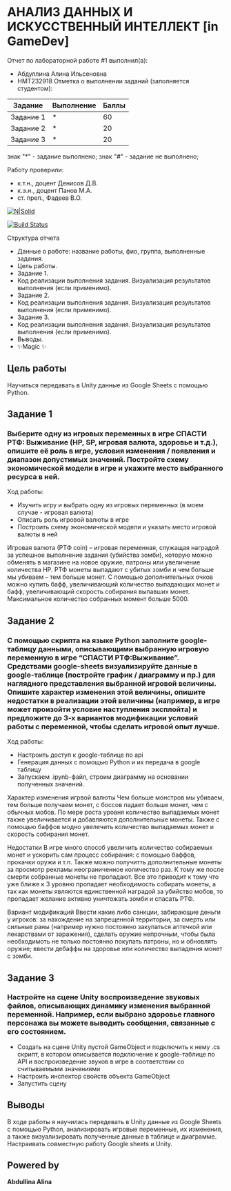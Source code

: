 # АНАЛИЗ ДАННЫХ И ИСКУССТВЕННЫЙ ИНТЕЛЛЕКТ [in GameDev]
Отчет по лабораторной работе #1 выполнил(а):
- Абдуллина Алина Ильсеновна
- НМТ232918
Отметка о выполнении заданий (заполняется студентом):

| Задание | Выполнение | Баллы |
| ------ | ------ | ------ |
| Задание 1 | * | 60 |
| Задание 2 | * | 20 |
| Задание 3 | * | 20 |

знак "*" - задание выполнено; знак "#" - задание не выполнено;

Работу проверили:
- к.т.н., доцент Денисов Д.В.
- к.э.н., доцент Панов М.А.
- ст. преп., Фадеев В.О.

[![N|Solid](https://cldup.com/dTxpPi9lDf.thumb.png)](https://nodesource.com/products/nsolid)

[![Build Status](https://travis-ci.org/joemccann/dillinger.svg?branch=master)](https://travis-ci.org/joemccann/dillinger)

Структура отчета

- Данные о работе: название работы, фио, группа, выполненные задания.
- Цель работы.
- Задание 1.
- Код реализации выполнения задания. Визуализация результатов выполнения (если применимо).
- Задание 2.
- Код реализации выполнения задания. Визуализация результатов выполнения (если применимо).
- Задание 3.
- Код реализации выполнения задания. Визуализация результатов выполнения (если применимо).
- Выводы.
- ✨Magic ✨

## Цель работы
Научиться передавать в Unity данные из Google Sheets с помощью Python.



## Задание 1
### Выберите одну из игровых переменных в игре СПАСТИ РТФ: Выживание (HP, SP, игровая валюта, здоровье и т.д.), опишите её роль в игре, условия изменения / появления и диапазон допустимых значений. Постройте схему экономической модели в игре и укажите место выбранного ресурса в ней.

Ход работы:
- Изучить игру и выбрать одну из игровых переменных (в моем случае - игровая валюта)
- Описать роль игровой валюты в игре
- Построить схему экономической модели и указать место игровой валюты в ней

Игровая валюта (РТФ coin) – игровая переменная, служащая наградой за успешное выполнение задания (убийства зомби), которую можно обменять в магазине на новое оружие, патроны или увеличение количества HP. РТФ монеты выпадают с убитых зомби и чем больше мы убиваем – тем больше монет. С помощью дополнительных очков можно купить бафф, увеличивающий количество выпадающих монет и бафф, увеличивающий скорость собирания выпавших монет. Максимальное количество собранных момент больше 5000.



## Задание 2
###  С помощью скрипта на языке Python заполните google-таблицу данными, описывающими выбранную игровую переменную в игре “СПАСТИ РТФ:Выживание”. Средствами google-sheets визуализируйте данные в google-таблице (постройте график / диаграмму и пр.) для наглядного представления выбранной игровой величины. Опишите характер изменения этой величины, опишите недостатки в реализации этой величины (например, в игре может произойти условие наступления эксплойта) и предложите до 3-х вариантов модификации условий работы с переменной, чтобы сделать игровой опыт лучше.

Ход работы:
- Настроить доступ к google-таблице по api
- Генерация данных с помощью Python и их передача в google таблицу
- Запускаем .ipynb-файл, строим диаграмму на основании полученных значений.

Характер изменения игрвой валюты
Чем больше монстров мы убиваем, тем больше получаем монет, с боссов падает больше монет, чем с обычных мобов. По мере роста уровня количество выпадаемых монет также увеличивается и добавляются дополнительные монеты. Также с помощью баффов модно увелечить количество выпадаемых монет и скорость собирания монет.

Недостатки
В игре много способ увеличить количество собираемых монет и ускорить сам процесс собирания: с помощью баффов, прокачки оружи и т.п. Также можно получитть дополнительные монеты за просмотр рекламы неограниченное количество раз. К тому же после смерти собранные монеты не пропадают. Все это приводит к тому что уже ближе к 3 уровню пропадает необходимость собирать монеты, а так как монеты являются единственной наградой за убийство мобов, то пропадает желание активно уничтожать зомби и спасать РТФ. 

Вариант модификаций
Ввести какие либо санкции, забирающие деньги у игроков: за нахождение на запрещенной территории, за смерть или сильные раны (например нужно постоянно закупаться аптечкой или лекарствами от заражения), сделать оружие непрочным, чтобы была необходимоть не только постоянно покупать патроны, но и обновлять оружие; ввести дебаффы на здоровье или количество выпадения монет с зомби.


## Задание 3
###  Настройте на сцене Unity воспроизведение звуковых файлов, описывающих динамику изменения выбранной переменной. Например, если выбрано здоровье главного персонажа вы можете выводить сообщения, связанные с его состоянием.

- Создать на сцене Unity пустой GameObject и подключить к нему .cs скрипт, в котором описывается подключение к google-таблице по API и воспроизведение звуков в игре в соответствии со считываемыми значениями
- Настроить инспектор свойств объекта GameObject
- Запустить сцену

  
## Выводы
В ходе работы я научилась передевать в Unity данные из Google Sheets с помощью Python, анализировать игровые переменные, их изменения, а также визуализировать полученные данные в таблице и диаграмме. Настраивать совместную работу Google sheets и Unity.

## Powered by

**Abdullina Alina**
